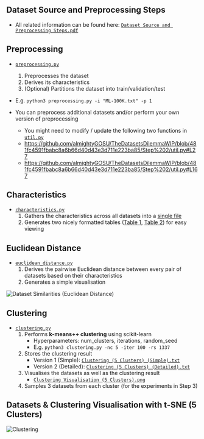 ## Dataset Source and Preprocessing Steps
- All related information can be found here: [``Dataset Source and Preprocessing Steps.pdf``](https://github.com/almightyGOSU/TheDatasetsDilemmaWIP/blob/481fc4591fbabc8a6b66d40d43e3d711e223ba85/Step%202/Dataset%20Source%20and%20Preprocessing%20Steps.pdf)


## Preprocessing
- [``preprocessing.py``](https://github.com/almightyGOSU/TheDatasetsDilemmaWIP/blob/481fc4591fbabc8a6b66d40d43e3d711e223ba85/Step%202/preprocessing.py)
  1. Preprocesses the dataset
  2. Derives its characteristics
  3. (Optional) Partitions the dataset into train/validation/test
- E.g. ``python3 preprocessing.py -i "ML-100K.txt" -p 1``

- You can preprocess additional datasets and/or perform your own version of preprocessing
  - You might need to modify / update the following two functions in [``util.py``](https://github.com/almightyGOSU/TheDatasetsDilemmaWIP/blob/481fc4591fbabc8a6b66d40d43e3d711e223ba85/Step%202/util.py)
  - https://github.com/almightyGOSU/TheDatasetsDilemmaWIP/blob/481fc4591fbabc8a6b66d40d43e3d711e223ba85/Step%202/util.py#L27
  - https://github.com/almightyGOSU/TheDatasetsDilemmaWIP/blob/481fc4591fbabc8a6b66d40d43e3d711e223ba85/Step%202/util.py#L167


## Characteristics
- [``characteristics.py``](https://github.com/almightyGOSU/TheDatasetsDilemmaWIP/blob/481fc4591fbabc8a6b66d40d43e3d711e223ba85/Step%202/characteristics.py)
  1. Gathers the characteristics across all datasets into a [single file](https://github.com/almightyGOSU/TheDatasetsDilemmaWIP/blob/481fc4591fbabc8a6b66d40d43e3d711e223ba85/Datasets/characteristics_all.txt)
  2. Generates two nicely formatted tables ([Table 1](https://github.com/almightyGOSU/TheDatasetsDilemmaWIP/blob/194e3d888a753d68ffd0c05d777d68a339a2ca6b/Datasets/characteristics_table_basic_detailed.txt), [Table 2](https://github.com/almightyGOSU/TheDatasetsDilemmaWIP/blob/194e3d888a753d68ffd0c05d777d68a339a2ca6b/Datasets/characteristics_table_basic_advanced.txt)) for easy viewing


## Euclidean Distance
- [``euclidean_distance.py``](https://github.com/almightyGOSU/TheDatasetsDilemmaWIP/blob/481fc4591fbabc8a6b66d40d43e3d711e223ba85/Step%202/euclidean_distance.py)
  1. Derives the pairwise Euclidean distance between every pair of datasets based on their characteristics
  2. Generates a simple visualisation

![Dataset Similarities (Euclidean Distance)](https://github.com/almightyGOSU/TheDatasetsDilemmaWIP/blob/481fc4591fbabc8a6b66d40d43e3d711e223ba85/Step%202/Dataset%20Similarities%20(Euclidean%20Distance).png)


## Clustering
- [``clustering.py``](https://github.com/almightyGOSU/TheDatasetsDilemmaWIP/blob/481fc4591fbabc8a6b66d40d43e3d711e223ba85/Step%202/clustering.py)
  1. Performs **k-means++ clustering** using scikit-learn
     - Hyperparameters: num_clusters, iterations, random_seed
     - E.g. ``python3 clustering.py -nc 5 -iter 100 -rs 1337``
  2. Stores the clustering result
     - Version 1 (Simple): [``Clustering (5 Clusters) (Simple).txt``](https://github.com/almightyGOSU/TheDatasetsDilemmaWIP/blob/481fc4591fbabc8a6b66d40d43e3d711e223ba85/Step%202/Clustering%20(5%20Clusters)%20(Simple).txt)
     - Version 2 (Detailed): [``Clustering (5 Clusters) (Detailed).txt``](https://github.com/almightyGOSU/TheDatasetsDilemmaWIP/blob/481fc4591fbabc8a6b66d40d43e3d711e223ba85/Step%202/Clustering%20(5%20Clusters)%20(Detailed).txt)
  3. Visualises the datasets as well as the clustering result
     - [``Clustering Visualisation (5 Clusters).png``](https://github.com/almightyGOSU/TheDatasetsDilemmaWIP/blob/481fc4591fbabc8a6b66d40d43e3d711e223ba85/Step%202/Clustering%20Visualisation%20(5%20Clusters).png)
  4. Samples 3 datasets from each cluster (for the experiments in Step 3)


## Datasets & Clustering Visualisation with t-SNE (5 Clusters)
![Clustering](https://github.com/almightyGOSU/TheDatasetsDilemmaWIP/blob/481fc4591fbabc8a6b66d40d43e3d711e223ba85/Step%202/Clustering%20Visualisation%20(5%20Clusters).png)
